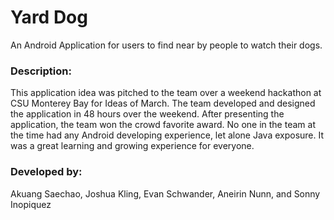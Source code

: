 # Yard Dog
An Android Application for users to find near by people to watch their dogs. 

### Description:
This application idea was pitched to the team over a weekend hackathon at CSU Monterey Bay for Ideas of March. The team developed and designed the application in 48 hours over the weekend. After presenting the application, the team won the crowd favorite award. No one in the team at the time had any Android developing experience, let alone Java exposure. It was a great learning and growing experience for everyone. 

### Developed by: 
Akuang Saechao, Joshua Kling, Evan Schwander, Aneirin Nunn, and Sonny Inopiquez